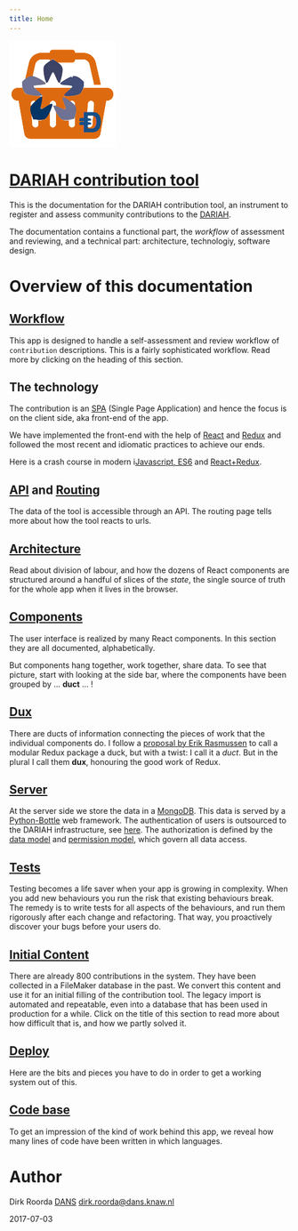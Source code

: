 ```yaml
---
title: Home
---
```


![logo](images/inkind_logo.png)

# [DARIAH contribution tool](https://dariah-beta.dans.knaw.nl)

This is the documentation for the
DARIAH contribution tool, an instrument to register and assess
community contributions to the [DARIAH](http://www.dariah.eu).

The documentation contains a functional part, the *workflow* of assessment and reviewing,
and a technical part: architecture, technologiy, software design.

# Overview of this documentation

## [Workflow](Workflow)
This app is designed to handle a self-assessment and review workflow of
`contribution` descriptions.
This is a fairly sophisticated workflow. Read more by clicking on the heading of this section.

## The technology
The contribution is an [SPA](https://en.wikipedia.org/wiki/Single-page_application)
(Single Page Application) and hence the focus is on the client side, aka front-end of the app.

We have implemented the front-end with the help of
[React](https://facebook.github.io/react/) and [Redux](http://redux.js.org)
and followed the most recent and idiomatic practices to achieve our ends.

Here is a crash course in modern i[Javascript, ES6](ES6) and [React+Redux](React).

## [API](API) and [Routing](Routing)
The data of the tool is accessible through an API.
The routing page tells more about how the tool reacts to urls.

## [Architecture](Architecture)
Read about division of labour, 
and how the dozens of React components are structured around a handful of slices of the *state*,
the single source of truth for the whole app when it lives in the browser.

## [Components](Components)
The user interface is realized by many React components.
In this section they are all documented, alphabetically.

But components hang together, work together, share data.
To see that picture, start with looking at the side bar, where the components have been grouped by 
... **duct** ... !

## [Dux](Dux)
There are ducts of information connecting the pieces of work that the individual components do.
I follow a [proposal by Erik Rasmussen](https://github.com/erikras/ducks-modular-redux)
to call a modular Redux package a duck, but with a twist: I call it a *duct*.
But in the plural I call them **dux**,
honouring the good work of Redux.

## [Server](server)
At the server side we store the data in a [MongoDB](https://docs.mongodb.com).
This data is served by a [Python-Bottle](http://bottlepy.org/docs/dev/) web framework.
The authentication of users is outsourced to the DARIAH infrastructure, see
[here](Dux#me). The authorization is defined by the [data model](Server#data-model) and
[permission model](Server#permission-model),
which govern all data access.

## [Tests](Tests)
Testing becomes a life saver when your app is growing in complexity.
When you add new behaviours you run the risk that existing behaviours break.
The remedy is to write tests for all aspects of the behaviours, and run them rigorously
after each change and refactoring.
That way, you proactively discover your bugs before your users do.

## [Initial Content](Content)
There are already 800 contributions in the system. 
They have been collected in a FileMaker database in the past.
We convert this content and use it for an initial filling of the contribution tool.
The legacy import is automated and repeatable, even into a database
that has been used in production for a while.
Click on the title of this section to read more about how difficult that is, and how we
partly solved it.

## [Deploy](Deploy)
Here are the bits and pieces you have to do in order to get a working system out of this.

## [Code base](Codebase)
To get an impression of the kind of work behind this app, we 
reveal how many lines of code have been written in which languages.

# Author

Dirk Roorda
[DANS](https://www.dans.knaw.nl)
[dirk.roorda@dans.knaw.nl](mailto:dirk.roorda@dans.knaw.nl)

2017-07-03
